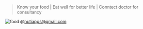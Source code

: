 > Know your food | Eat well for better life | Conntect doctor for consultancy

![food](https://drive.google.com/file/d/1MJhpBT0sk87yBHDwUGuxm9Z50vxvDOln/view)
@nutiapps@gmail.com
